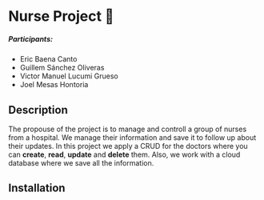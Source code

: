 # Nurse Project  🏥
#####  Participants:
- Eric Baena Canto
- Guillem Sánchez Oliveras
- Victor Manuel Lucumi Grueso
- Joel Mesas Hontoria

## Description

The propouse of the project is to manage and controll a group of nurses from a hospital. We manage their information and save it to follow up about their updates. In this project we apply a CRUD for the doctors where you can **create**, **read**, **update** and **delete** them. Also, we work with a cloud database where we save all the information.



## Installation
